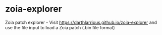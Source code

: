 # zoia-explorer
Zoia patch explorer - Visit https://darthlarrious.github.io/zoia-explorer and use the file input to load a Zoia patch (.bin file format)
